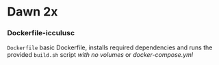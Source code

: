 # Dawn 2x

### Dockerfile-icculusc

`Dockerfile` basic Dockerfile, installs required dependencies and runs the provided `build.sh` script *with no volumes* or *docker-compose.yml*